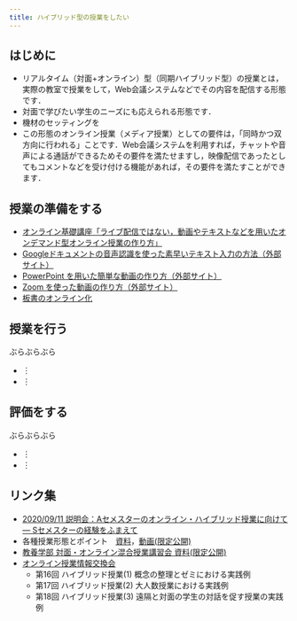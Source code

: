 ```yaml
---
title: ハイブリッド型の授業をしたい
---
```


## はじめに
* リアルタイム（対面+オンライン）型（同期ハイブリッド型）の授業とは，実際の教室で授業をして，Web会議システムなどでその内容を配信する形態です．  
* 対面で学びたい学生のニーズにも応えられる形態です．
* 機材のセッティングを
* この形態のオンライン授業（メディア授業）としての要件は，「同時かつ双方向に行われる」ことです．Web会議システムを利用すれば，チャットや音声による通話ができるためその要件を満たせますし，映像配信であったとしてもコメントなどを受け付ける機能があれば，その要件を満たすことができます．

## 授業の準備をする
* [オンライン基礎講座「ライブ配信ではない，動画やテキストなどを用いたオンデマンド型オンライン授業の作り方」](#)
* [Googleドキュメントの音声認識を使った素早いテキスト入力の方法（外部サイト）](#)
* [PowerPoint を用いた簡単な動画の作り方（外部サイト）](#)
* [Zoom を使った動画の作り方（外部サイト）](#)
* [板書のオンライン化](#)

## 授業を行う
ぶらぶらぶら

* ︙
* ︙

## 評価をする
ぶらぶらぶら

* ︙
* ︙

## リンク集
* [2020/09/11 説明会：Aセメスターのオンライン・ハイブリッド授業に向けて ― Sセメスターの経験をふまえて](/events/2020-09-11/)
* 各種授業形態とポイント　[資料](/events/2020-09-11/slides/04-course-types.pdf)，[動画(限定公開)](https://www.youtube.com/watch?v=O2g44UTeiwU)
* [教養学部 対面・オンライン混合授業講習会 資料(限定公開)](https://drive.google.com/file/d/12gpNprhRGoIBs1atdGoPSLmKQH4JKEDq/view)
* [オンライン授業情報交換会](/events/2020-luncheon/)
    * 第16回 ハイブリッド授業(1) 概念の整理とゼミにおける実践例
    * 第17回 ハイブリッド授業(2) 大人数授業における実践例
    * 第18回 ハイブリッド授業(3) 遠隔と対面の学生の対話を促す授業の実践例
